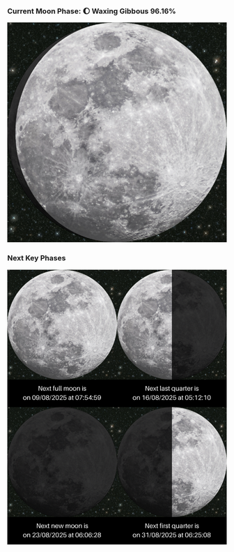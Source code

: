 ### Current Moon Phase: 🌔 Waxing Gibbous 96.16%
![Moon Phase](moonphase.png)
### Next Key Phases
![Gallery](gallery.png)